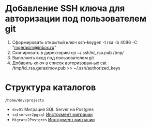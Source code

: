 Добавление SSH ключа для авторизации под пользователем git
=============================================
1. Сформировать открытый ключ ssh-keygen -t rsa -b 4096 -C "mgerasim@inbox.ru"
2. Скопировать в директорию cp  ~/.ssh/id_rsa.pub /tmp/
3. Выполнить вход под пользователем git
4. Добавить ключ в список авторизованных cat /tmp/id_rsa.gerasimov.pub >> ~/.ssh/authorized_keys


Структура каталогов
=============================================
```
/home/dev/projects
```
* ```dev01``` Миграция SQL Server на Postgres
* ```sqlserver2pgsql``` [Инструмент миграции](https://github.com/dalibo/sqlserver2pgsql)
* ```Migrate2Postgres``` [Инструмент миграции](https://github.com/isapir/Migrate2Postgres)

